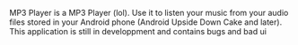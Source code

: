 MP3 Player is a MP3 Player (lol). Use it to listen your music from your audio files stored in your Android phone (Android Upside Down Cake and later). 
This application is still in developpment and contains bugs and bad ui
